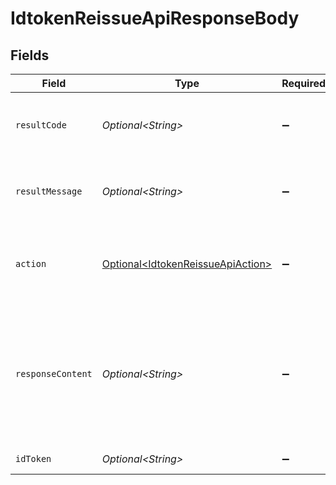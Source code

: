 # IdtokenReissueApiResponseBody


## Fields

| Field                                                                                                                             | Type                                                                                                                              | Required                                                                                                                          | Description                                                                                                                       |
| --------------------------------------------------------------------------------------------------------------------------------- | --------------------------------------------------------------------------------------------------------------------------------- | --------------------------------------------------------------------------------------------------------------------------------- | --------------------------------------------------------------------------------------------------------------------------------- |
| `resultCode`                                                                                                                      | *Optional\<String>*                                                                                                               | :heavy_minus_sign:                                                                                                                | The code which represents the result of the API call.                                                                             |
| `resultMessage`                                                                                                                   | *Optional\<String>*                                                                                                               | :heavy_minus_sign:                                                                                                                | A short message which explains the result of the API call.                                                                        |
| `action`                                                                                                                          | [Optional\<IdtokenReissueApiAction>](../../models/operations/IdtokenReissueApiAction.md)                                          | :heavy_minus_sign:                                                                                                                | The next action that the implementation of the token endpoint should take.                                                        |
| `responseContent`                                                                                                                 | *Optional\<String>*                                                                                                               | :heavy_minus_sign:                                                                                                                | The response content that can be used as the message body of the token response that should<br/>be returned from the token endpoint.<br/> |
| `idToken`                                                                                                                         | *Optional\<String>*                                                                                                               | :heavy_minus_sign:                                                                                                                | The reissued ID token<br/>                                                                                                        |